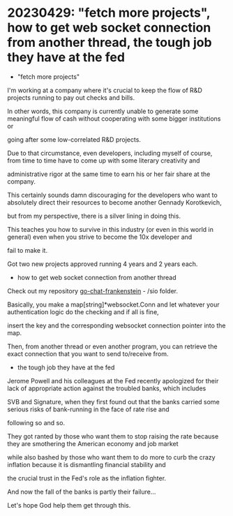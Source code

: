 # 20230429: "fetch more projects", how to get web socket connection from another thread, the tough job they have at the fed

- "fetch more projects"

I'm working at a company where it's crucial to keep the flow of R&D projects running to pay out checks and bills.

In other words, this company is currently unable to generate some meaningful flow of cash without cooperating with some bigger institutions or

going after some low-correlated R&D projects.

Due to that circumstance, even developers, including myself of course, from time to time have to come up with some literary creativity and 

administrative rigor at the same time to earn his or her fair share at the company.

This certainly sounds damn discouraging for the developers who want to absolutely direct their resources to become another Gennady Korotkevich,

but from my perspective, there is a silver lining in doing this.

This teaches you how to survive in this industry (or even in this world in general) even when you strive to become the 10x developer and

fail to make it.

Got two new projects approved running 4 years and 2 years each.

- how to get web socket connection from another thread

Check out my repository [go-chat-frankenstein](https://github.com/seantywork/0014_go-chat-frankenstein) - /sio folder.

Basically, you make a map[string]*websocket.Conn and let whatever your authentication logic do the checking and if all is fine,

insert the key and the corresponding websocket connection pointer into the map.

Then, from another thread or even another program, you can retrieve the exact connection that you want to send to/receive from.

- the tough job they have at the fed

Jerome Powell and his colleagues at the Fed recently apologized for their lack of appropriate action against the troubled banks, which includes

SVB and Signature, when they first found out that the banks carried some serious risks of bank-running in the face of rate rise and 

following so and so. 

They got ranted by those who want them to stop raising the rate because they are smothering the American economy and job market

while also bashed by those who want them to do more to curb the crazy inflation because it is dismantling financial stability and 

the crucial trust in the Fed's role as the inflation fighter.

And now the fall of the banks is partly their failure...

Let's hope God help them get through this.
